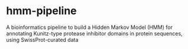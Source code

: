 # hmm-pipeline
A bioinformatics pipeline to build a Hidden Markov Model (HMM) for annotating Kunitz-type protease inhibitor domains in protein sequences, using SwissProt-curated data
